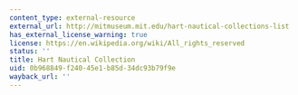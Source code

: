 ```yaml
---
content_type: external-resource
external_url: http://mitmuseum.mit.edu/hart-nautical-collections-list
has_external_license_warning: true
license: https://en.wikipedia.org/wiki/All_rights_reserved
status: ''
title: Hart Nautical Collection
uid: 0b968849-f240-45e1-b85d-34dc93b79f9e
wayback_url: ''
---
```

